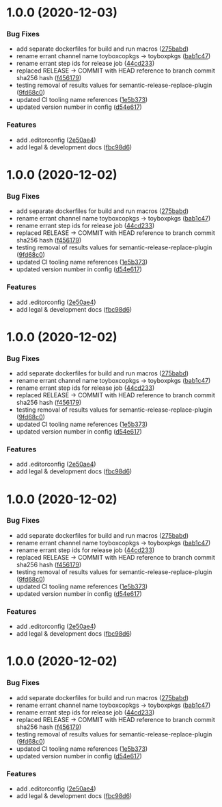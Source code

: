 # 1.0.0 (2020-12-03)


### Bug Fixes

* add separate dockerfiles for build and run macros ([275babd](https://github.com/toyboxco/mirror/commit/275babdfa1262965df70a767511ea36d168cd728))
* rename errant channel name toyboxcopkgs -> toyboxpkgs ([bab1c47](https://github.com/toyboxco/mirror/commit/bab1c47e7ccaafec7689948ed45717883cbac34a))
* rename errant step ids for release job ([44cd233](https://github.com/toyboxco/mirror/commit/44cd233705c3f9e56f44f4d84dd8736ee15d23ee))
* replaced RELEASE -> COMMIT with HEAD reference to branch commit sha256 hash ([f456179](https://github.com/toyboxco/mirror/commit/f456179b35bb7d9674cb6328026c189aee6ba6fc))
* testing removal of results values for semantic-release-replace-plugin ([9fd68c0](https://github.com/toyboxco/mirror/commit/9fd68c07c0123a755b13cb4fc56c77c34749207c))
* updated CI tooling name references ([1e5b373](https://github.com/toyboxco/mirror/commit/1e5b373dce29389c5e934e1f3d2de3600f503f04))
* updated version number in config ([d54e617](https://github.com/toyboxco/mirror/commit/d54e61721c1e8be19f02758bc865f9e6f683daab))


### Features

* add .editorconfig ([2e50ae4](https://github.com/toyboxco/mirror/commit/2e50ae4eb7b40852916690334bde62050bbc19eb))
* add legal & development docs ([fbc98d6](https://github.com/toyboxco/mirror/commit/fbc98d6fed12649a228c9d46ce0de7b1d2ef9a8a))

# 1.0.0 (2020-12-02)


### Bug Fixes

* add separate dockerfiles for build and run macros ([275babd](https://github.com/toyboxco/mirror/commit/275babdfa1262965df70a767511ea36d168cd728))
* rename errant channel name toyboxcopkgs -> toyboxpkgs ([bab1c47](https://github.com/toyboxco/mirror/commit/bab1c47e7ccaafec7689948ed45717883cbac34a))
* rename errant step ids for release job ([44cd233](https://github.com/toyboxco/mirror/commit/44cd233705c3f9e56f44f4d84dd8736ee15d23ee))
* replaced RELEASE -> COMMIT with HEAD reference to branch commit sha256 hash ([f456179](https://github.com/toyboxco/mirror/commit/f456179b35bb7d9674cb6328026c189aee6ba6fc))
* testing removal of results values for semantic-release-replace-plugin ([9fd68c0](https://github.com/toyboxco/mirror/commit/9fd68c07c0123a755b13cb4fc56c77c34749207c))
* updated CI tooling name references ([1e5b373](https://github.com/toyboxco/mirror/commit/1e5b373dce29389c5e934e1f3d2de3600f503f04))
* updated version number in config ([d54e617](https://github.com/toyboxco/mirror/commit/d54e61721c1e8be19f02758bc865f9e6f683daab))


### Features

* add .editorconfig ([2e50ae4](https://github.com/toyboxco/mirror/commit/2e50ae4eb7b40852916690334bde62050bbc19eb))
* add legal & development docs ([fbc98d6](https://github.com/toyboxco/mirror/commit/fbc98d6fed12649a228c9d46ce0de7b1d2ef9a8a))

# 1.0.0 (2020-12-02)


### Bug Fixes

* add separate dockerfiles for build and run macros ([275babd](https://github.com/toyboxco/mirror/commit/275babdfa1262965df70a767511ea36d168cd728))
* rename errant channel name toyboxcopkgs -> toyboxpkgs ([bab1c47](https://github.com/toyboxco/mirror/commit/bab1c47e7ccaafec7689948ed45717883cbac34a))
* rename errant step ids for release job ([44cd233](https://github.com/toyboxco/mirror/commit/44cd233705c3f9e56f44f4d84dd8736ee15d23ee))
* replaced RELEASE -> COMMIT with HEAD reference to branch commit sha256 hash ([f456179](https://github.com/toyboxco/mirror/commit/f456179b35bb7d9674cb6328026c189aee6ba6fc))
* testing removal of results values for semantic-release-replace-plugin ([9fd68c0](https://github.com/toyboxco/mirror/commit/9fd68c07c0123a755b13cb4fc56c77c34749207c))
* updated CI tooling name references ([1e5b373](https://github.com/toyboxco/mirror/commit/1e5b373dce29389c5e934e1f3d2de3600f503f04))
* updated version number in config ([d54e617](https://github.com/toyboxco/mirror/commit/d54e61721c1e8be19f02758bc865f9e6f683daab))


### Features

* add .editorconfig ([2e50ae4](https://github.com/toyboxco/mirror/commit/2e50ae4eb7b40852916690334bde62050bbc19eb))
* add legal & development docs ([fbc98d6](https://github.com/toyboxco/mirror/commit/fbc98d6fed12649a228c9d46ce0de7b1d2ef9a8a))

# 1.0.0 (2020-12-02)


### Bug Fixes

* add separate dockerfiles for build and run macros ([275babd](https://github.com/toyboxco/mirror/commit/275babdfa1262965df70a767511ea36d168cd728))
* rename errant channel name toyboxcopkgs -> toyboxpkgs ([bab1c47](https://github.com/toyboxco/mirror/commit/bab1c47e7ccaafec7689948ed45717883cbac34a))
* rename errant step ids for release job ([44cd233](https://github.com/toyboxco/mirror/commit/44cd233705c3f9e56f44f4d84dd8736ee15d23ee))
* replaced RELEASE -> COMMIT with HEAD reference to branch commit sha256 hash ([f456179](https://github.com/toyboxco/mirror/commit/f456179b35bb7d9674cb6328026c189aee6ba6fc))
* testing removal of results values for semantic-release-replace-plugin ([9fd68c0](https://github.com/toyboxco/mirror/commit/9fd68c07c0123a755b13cb4fc56c77c34749207c))
* updated CI tooling name references ([1e5b373](https://github.com/toyboxco/mirror/commit/1e5b373dce29389c5e934e1f3d2de3600f503f04))
* updated version number in config ([d54e617](https://github.com/toyboxco/mirror/commit/d54e61721c1e8be19f02758bc865f9e6f683daab))


### Features

* add .editorconfig ([2e50ae4](https://github.com/toyboxco/mirror/commit/2e50ae4eb7b40852916690334bde62050bbc19eb))
* add legal & development docs ([fbc98d6](https://github.com/toyboxco/mirror/commit/fbc98d6fed12649a228c9d46ce0de7b1d2ef9a8a))

# 1.0.0 (2020-12-02)


### Bug Fixes

* add separate dockerfiles for build and run macros ([275babd](https://github.com/toyboxco/mirror/commit/275babdfa1262965df70a767511ea36d168cd728))
* rename errant channel name toyboxcopkgs -> toyboxpkgs ([bab1c47](https://github.com/toyboxco/mirror/commit/bab1c47e7ccaafec7689948ed45717883cbac34a))
* rename errant step ids for release job ([44cd233](https://github.com/toyboxco/mirror/commit/44cd233705c3f9e56f44f4d84dd8736ee15d23ee))
* replaced RELEASE -> COMMIT with HEAD reference to branch commit sha256 hash ([f456179](https://github.com/toyboxco/mirror/commit/f456179b35bb7d9674cb6328026c189aee6ba6fc))
* testing removal of results values for semantic-release-replace-plugin ([9fd68c0](https://github.com/toyboxco/mirror/commit/9fd68c07c0123a755b13cb4fc56c77c34749207c))
* updated CI tooling name references ([1e5b373](https://github.com/toyboxco/mirror/commit/1e5b373dce29389c5e934e1f3d2de3600f503f04))
* updated version number in config ([d54e617](https://github.com/toyboxco/mirror/commit/d54e61721c1e8be19f02758bc865f9e6f683daab))


### Features

* add .editorconfig ([2e50ae4](https://github.com/toyboxco/mirror/commit/2e50ae4eb7b40852916690334bde62050bbc19eb))
* add legal & development docs ([fbc98d6](https://github.com/toyboxco/mirror/commit/fbc98d6fed12649a228c9d46ce0de7b1d2ef9a8a))
